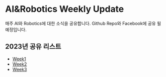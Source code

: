# AI&Robotics Weekly Update
 매주 AI와 Robotics에 대한 소식을 공유합니다.
 Github Repo와 Facebook에 공유 될 예정입니다. 

## 2023년 공유 리스트
* [Week1](https://github.com/ai-robotics-kr/AI-Robotics-Weekly-Update/issues/1)
* [Week2](https://github.com/ai-robotics-kr/AI-Robotics-Weekly-Update/issues/2)
* [Week3](https://github.com/ai-robotics-kr/AI-Robotics-Weekly-Update/issues/3)
